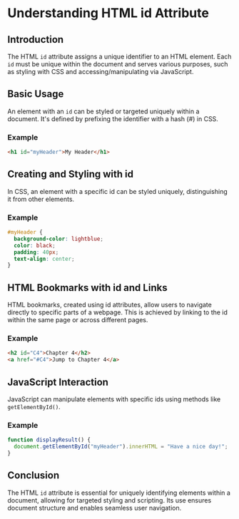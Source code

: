 # Understanding HTML id Attribute
## Introduction
The HTML `id` attribute assigns a unique identifier to an HTML element. Each `id` must be unique within the document and serves various purposes, such as styling with CSS and accessing/manipulating via JavaScript.

## Basic Usage
An element with an `id` can be styled or targeted uniquely within a document. It's defined by prefixing the identifier with a hash (#) in CSS.

### Example
```html
<h1 id="myHeader">My Header</h1>
```

## Creating and Styling with id
In CSS, an element with a specific id can be styled uniquely, distinguishing it from other elements.

### Example
```css
#myHeader {
  background-color: lightblue;
  color: black;
  padding: 40px;
  text-align: center;
}
```

## HTML Bookmarks with id and Links
HTML bookmarks, created using id attributes, allow users to navigate directly to specific parts of a webpage. This is achieved by linking to the id within the same page or across different pages.

### Example
```html
<h2 id="C4">Chapter 4</h2>
<a href="#C4">Jump to Chapter 4</a>
```

## JavaScript Interaction
JavaScript can manipulate elements with specific ids using methods like `getElementById()`.

### Example
```javascript
function displayResult() {
  document.getElementById("myHeader").innerHTML = "Have a nice day!";
}
```

## Conclusion
The HTML `id` attribute is essential for uniquely identifying elements within a document, allowing for targeted styling and scripting. Its use ensures document structure and enables seamless user navigation.
